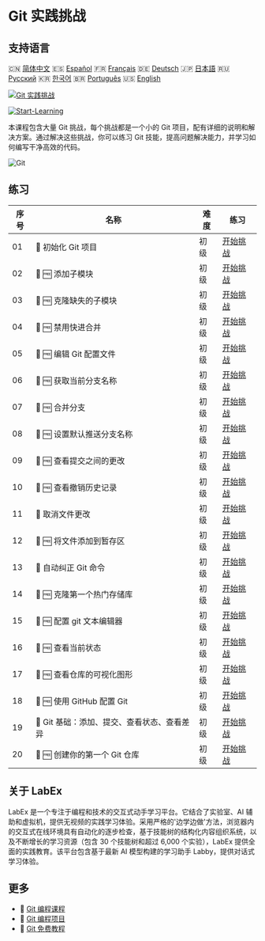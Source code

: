 # Git 实践挑战

## 支持语言

🇨🇳 [简体中文](README_zh.md) 🇪🇸 [Español](README_es.md) 🇫🇷 [Français](README_fr.md) 🇩🇪 [Deutsch](README_de.md) 🇯🇵 [日本語](README_ja.md) 🇷🇺 [Русский](README_ru.md) 🇰🇷 [한국어](README_ko.md) 🇧🇷 [Português](README_pt.md) 🇺🇸 [English](README.md) 

[![Git 实践挑战](https://cover-creator.labex.io/git-practice-challenges.png?lang=zh)](https://labex.io/zh/courses/git-practice-challenges)

[![Start-Learning](https://img.shields.io/badge/Start-Learning-whitesmoke?style=for-the-badge)](https://labex.io/zh/courses/git-practice-challenges)

本课程包含大量 Git 挑战，每个挑战都是一个小的 Git 项目，配有详细的说明和解决方案。通过解决这些挑战，你可以练习 Git 技能，提高问题解决能力，并学习如何编写干净高效的代码。

![Git](https://img.shields.io/badge/Git-whitesmoke?style=for-the-badge&logo=git)


## 练习

|   序号 | 名称                                         | 难度   | 练习                                                                                                                 |
|--------|----------------------------------------------|--------|----------------------------------------------------------------------------------------------------------------------|
|     01 | 🎯  初始化 Git 项目                          | 初级   | <a target='_blank' href='https://labex.io/zh/tutorials/git-initialize-git-project-385166'>开始挑战</a>               |
|     02 | 🎯 🆓 添加子模块                             | 初级   | <a target='_blank' href='https://labex.io/zh/labs/add-a-submodule-12611'>开始挑战</a>                                |
|     03 | 🎯 🆓 克隆缺失的子模块                       | 初级   | <a target='_blank' href='https://labex.io/zh/labs/clone-missing-submodules-12620'>开始挑战</a>                       |
|     04 | 🎯 🆓 禁用快进合并                           | 初级   | <a target='_blank' href='https://labex.io/zh/labs/disable-fast-forward-merging-12642'>开始挑战</a>                   |
|     05 | 🎯 🆓 编辑 Git 配置文件                      | 初级   | <a target='_blank' href='https://labex.io/zh/labs/edit-git-configuration-file-12645'>开始挑战</a>                    |
|     06 | 🎯 🆓 获取当前分支名称                       | 初级   | <a target='_blank' href='https://labex.io/zh/labs/get-the-current-branch-name-12633'>开始挑战</a>                    |
|     07 | 🎯 🆓 合并分支                               | 初级   | <a target='_blank' href='https://labex.io/zh/labs/merge-a-branch-12655'>开始挑战</a>                                 |
|     08 | 🎯 🆓 设置默认推送分支名称                   | 初级   | <a target='_blank' href='https://labex.io/zh/labs/set-default-push-branch-name-12672'>开始挑战</a>                   |
|     09 | 🎯 🆓 查看提交之间的更改                     | 初级   | <a target='_blank' href='https://labex.io/zh/labs/view-changes-between-commits-12684'>开始挑战</a>                   |
|     10 | 🎯 🆓 查看撤销历史记录                       | 初级   | <a target='_blank' href='https://labex.io/zh/labs/view-undo-history-12696'>开始挑战</a>                              |
|     11 | 🎯  取消文件更改                             | 初级   | <a target='_blank' href='https://labex.io/zh/labs/git-cancel-file-change-387714'>开始挑战</a>                        |
|     12 | 🎯 🆓 将文件添加到暂存区                     | 初级   | <a target='_blank' href='https://labex.io/zh/labs/add-files-to-the-staging-area-12675'>开始挑战</a>                  |
|     13 | 🎯  自动纠正 Git 命令                        | 初级   | <a target='_blank' href='https://labex.io/zh/labs/autocorrect-git-commands-12614'>开始挑战</a>                       |
|     14 | 🎯 🆓 克隆第一个热门存储库                   | 初级   | <a target='_blank' href='https://labex.io/zh/labs/clone-the-first-trending-repository-12621'>开始挑战</a>            |
|     15 | 🎯 🆓 配置 git 文本编辑器                    | 初级   | <a target='_blank' href='https://labex.io/zh/labs/configure-the-git-text-editor-12673'>开始挑战</a>                  |
|     16 | 🎯 🆓 查看当前状态                           | 初级   | <a target='_blank' href='https://labex.io/zh/labs/view-current-status-12695'>开始挑战</a>                            |
|     17 | 🎯 🆓 查看仓库的可视化图形                   | 初级   | <a target='_blank' href='https://labex.io/zh/labs/view-a-visual-graph-of-the-repository-12685'>开始挑战</a>          |
|     18 | 🎯 🆓 使用 GitHub 配置 Git                   | 初级   | <a target='_blank' href='https://labex.io/zh/labs/git-git-configuration-with-github-23'>开始挑战</a>                 |
|     19 | 🎯  Git 基础：添加、提交、查看状态、查看差异 | 初级   | <a target='_blank' href='https://labex.io/zh/labs/shell-git-fundamentals-add-commit-status-diff-387715'>开始挑战</a> |
|     20 | 🎯 🆓 创建你的第一个 Git 仓库                | 初级   | <a target='_blank' href='https://labex.io/zh/labs/create-your-first-git-repository-12632'>开始挑战</a>               |

## 关于 LabEx

LabEx 是一个专注于编程和技术的交互式动手学习平台。它结合了实验室、AI 辅助和虚拟机，提供无视频的实践学习体验。采用严格的'边学边做'方法，浏览器内的交互式在线环境具有自动化的逐步检查，基于技能树的结构化内容组织系统，以及不断增长的学习资源（包含 30 个技能树和超过 6,000 个实验），LabEx 提供全面的实践教育。该平台包含基于最新 AI 模型构建的学习助手 Labby，提供对话式学习体验。

## 更多

- 🔗 [Git 编程课程](https://github.com/labex-labs/awesome-programming-courses)
- 🔗 [Git 编程项目](https://github.com/labex-labs/awesome-programming-projects)
- 🔗 [Git 免费教程](https://github.com/labex-labs/git-free-tutorials)

